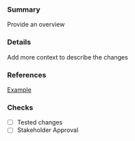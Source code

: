 ### Summary
Provide an overview
### Details
Add more context to describe the changes

### References
[Example](www.google.com)

### Checks
- [ ] Tested changes
- [ ] Stakeholder Approval
